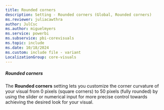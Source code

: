 ```yaml
---
title: Rounded corners
description: Setting - Rounded corners (Global, Rounded corners)
ms.reviewer: juliacawthra
author: JulCsc
ms.author: miguelmyers
ms.service: powerbi
ms.subservice: pbi-corevisuals
ms.topic: include
ms.date: 10/18/2024
ms.custom: include file - variant
LocalizationGroup: core-visuals
---
```

##### Rounded corners

The **Rounded corners** setting lets you customize the corner curvature of your visual from 0 pixels (square corners) to 50 pixels (fully rounded) by using the slider or numerical input for more precise control towards achieving the desired look for your visual.
